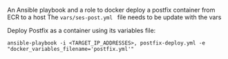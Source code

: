 An Ansible playbook and a role to docker deploy a postfix container from ECR to a host
The ```vars/ses-post.yml ``` file needs to be update with the vars 

Deploy Postfix as a container using its variables file:
``` 
ansible-playbook -i <TARGET_IP_ADDRESSES>, postfix-deploy.yml -e "docker_variables_filename='postfix.yml'"
